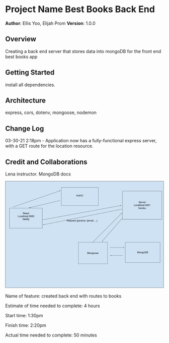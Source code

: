 # Project Name Best Books Back End

**Author**: Ellis Yoo, Elijah Prom
**Version**: 1.0.0

## Overview

Creating a back end server that stores data into mongoDB for the front end best books app

## Getting Started

install all dependencies.

## Architecture

express, cors, dotenv, mongoose, nodemon

## Change Log

03-30-21 2:18pm - Application now has a fully-functional express server, with a GET route for the location resource.

## Credit and Collaborations

Lena instructor. MongoDB docs

![back-end-image](best-books-back-end.png)

Name of feature: created back end with routes to books

Estimate of time needed to complete: 4 hours

Start time: 1:30pm

Finish time: 2:20pm

Actual time needed to complete: 50 minutes
